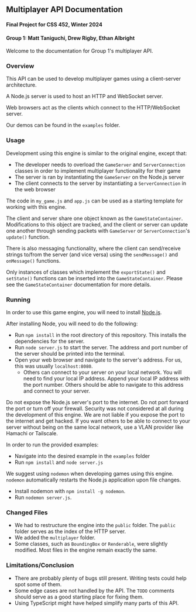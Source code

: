 ## Multiplayer API Documentation
#### Final Project for CSS 452, Winter 2024
#### Group 1: Matt Taniguchi, Drew Rigby, Ethan Albright
Welcome to the documentation for Group 1's multiplayer API.

### Overview
This API can be used to develop multiplayer games using a client-server architecture.

A Node.js server is used to host an HTTP and WebSocket server.

Web browsers act as the clients which connect to the HTTP/WebSocket server.

Our demos can be found in the `examples` folder.

### Usage
Development using this engine is similar to the original engine, except that:
- The developer needs to overload the `GameServer` and `ServerConnection` classes in order to implement multiplayer functionality for their game
- The server is ran by instantiating the `GameServer` on the Node.js server
- The client connects to the server by instantiating a `ServerConnection` in the web browser

The code in `my_game.js` and `app.js` can be used as a starting template for working with this engine.

The client and server share one object known as the `GameStateContainer`. Modifications to this object are tracked, and the client or server can update one another through sending packets with `GameServer` or `ServerConnection`'s `update()` function.

There is also messaging functionality, where the client can send/receive strings to/from the server (and vice versa) using the `sendMessage()` and `onMessage()` functions.

Only instances of classes which implement the `exportState()` and `setState()` functions can be inserted into the `GameStateContainer`. Please see the `GameStateContainer` documentation for more details.

### Running
In order to use this game engine, you will need to install [Node.js](https://nodejs.org).

After installing Node, you will need to do the following:
- Run `npm install` in the root directory of this repository. This installs the dependencies for the server.
- Run `node server.js` to start the server. The address and port number of the server should be printed into the terminal.
- Open your web browser and navigate to the server's address. For us, this was usually `localhost:8080`.
  - Others can connect to your server on your local network. You will need to find your local IP address. Append your local IP address with the port number. Others should be able to navigate to this address and connect to your server.

Do not expose the Node.js server's port to the internet. Do not port forward the port or turn off your firewall. Security was not considered at all during the development of this engine. We are not liable if you expose the port to the internet and get hacked. If you want others to be able to connect to your server without being on the same local network, use a VLAN provider like Hamachi or Tailscale.

In order to run the provided examples:
- Navigate into the desired example in the `examples` folder
- Run `npm install` and `node server.js`

We suggest using `nodemon` when developing games using this engine. `nodemon` automatically restarts the Node.js application upon file changes.
- Install nodemon with `npm install -g nodemon`.
- Run `nodemon server.js`.

### Changed Files
- We had to restructure the engine into the `public` folder. The `public` folder serves as the index of the HTTP server.
- We added the `multiplayer` folder.
- Some classes, such as `BoundingBox` or `Renderable`, were slightly modified. Most files in the engine remain exactly the same.

### Limitations/Conclusion
- There are probably plenty of bugs still present. Writing tests could help spot some of them.
- Some edge cases are not handled by the API. The `TODO` comments should serve as a good starting place for fixing them.
- Using TypeScript might have helped simplify many parts of this API.